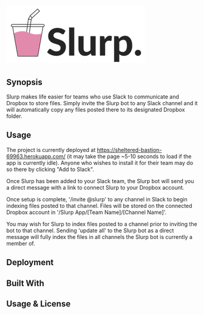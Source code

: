 # ![slurp_app](public/img/LogoBig.png)

## Synopsis
Slurp makes life easier for teams who use Slack to communicate and Dropbox to store files. Simply invite the Slurp bot to any Slack channel and it will automatically copy any files posted there to its designated Dropbox folder.

## Usage
The project is currently deployed at https://sheltered-bastion-69963.herokuapp.com/ (it may take the page ~5-10 seconds to load if the app is currently idle). Anyone who wishes to install it for their team may do so there by clicking "Add to Slack".

Once Slurp has been added to your Slack team, the Slurp bot will send you a direct message with a link to connect Slurp to your Dropbox account.

Once setup is complete, '/invite @slurp' to any channel in Slack to begin indexing files posted to that channel. Files will be stored on the connected Dropbox account in '/Slurp App/[Team Name]/[Channel Name]'.

You may wish for Slurp to index files posted to a channel prior to inviting the bot to that channel. Sending 'update all' to the Slurp bot as a direct message will fully index the files in all channels the Slurp bot is currently a member of. 



## Deployment

## Built With

## Usage & License
